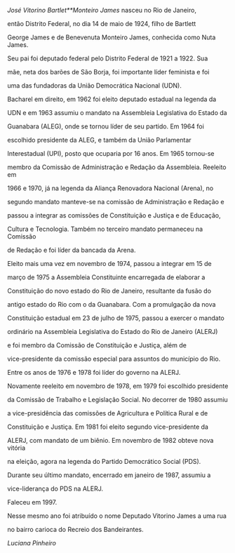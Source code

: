 

*José Vitorino* *Bartlet**Monteiro James* nasceu no Rio de Janeiro,

então Distrito Federal, no dia 14 de maio de 1924, filho de Bartlett

George James e de Benevenuta Monteiro James, conhecida como Nuta James.

Seu pai foi deputado federal pelo Distrito Federal de 1921 a 1922. Sua

mãe, neta dos barões de São Borja, foi importante líder feminista e foi

uma das fundadoras da União Democrática Nacional (UDN).



Bacharel em direito, em 1962 foi eleito deputado estadual na legenda da

UDN e em 1963 assumiu o mandato na Assembleia Legislativa do Estado da

Guanabara (ALEG), onde se tornou líder de seu partido. Em 1964 foi

escolhido presidente da ALEG, e também da União Parlamentar

Interestadual (UPI), posto que ocuparia por 16 anos. Em 1965 tornou-se

membro da Comissão de Administração e Redação da Assembleia. Reeleito em

1966 e 1970, já na legenda da Aliança Renovadora Nacional (Arena), no

segundo mandato manteve-se na comissão de Administração e Redação e

passou a integrar as comissões de Constituição e Justiça e de Educação,

Cultura e Tecnologia. Também no terceiro mandato permaneceu na Comissão

de Redação e foi líder da bancada da Arena.



Eleito mais uma vez em novembro de 1974, passou a integrar em 15 de

março de 1975 a Assembleia Constituinte encarregada de elaborar a

Constituição do novo estado do Rio de Janeiro, resultante da fusão do

antigo estado do Rio com o da Guanabara. Com a promulgação da nova

Constituição estadual em 23 de julho de 1975, passou a exercer o mandato

ordinário na Assembleia Legislativa do Estado do Rio de Janeiro (ALERJ)

e foi membro da Comissão de Constituição e Justiça, além de

vice-presidente da comissão especial para assuntos do município do Rio.

Entre os anos de 1976 e 1978 foi líder do governo na ALERJ.



Novamente reeleito em novembro de 1978, em 1979 foi escolhido presidente

da Comissão de Trabalho e Legislação Social. No decorrer de 1980 assumiu

a vice-presidência das comissões de Agricultura e Política Rural e de

Constituição e Justiça. Em 1981 foi eleito segundo vice-presidente da

ALERJ, com mandato de um biênio. Em novembro de 1982 obteve nova vitória

na eleição, agora na legenda do Partido Democrático Social (PDS).

Durante seu último mandato, encerrado em janeiro de 1987, assumiu a

vice-liderança do PDS na ALERJ.



Faleceu em 1997.



Nesse mesmo ano foi atribuído o nome Deputado Vitorino James a uma rua

no bairro carioca do Recreio dos Bandeirantes.



*Luciana Pinheiro*



